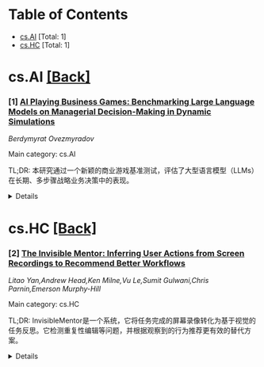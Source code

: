 <div id=toc></div>

# Table of Contents

- [cs.AI](#cs.AI) [Total: 1]
- [cs.HC](#cs.HC) [Total: 1]


<div id='cs.AI'></div>

# cs.AI [[Back]](#toc)

### [1] [AI Playing Business Games: Benchmarking Large Language Models on Managerial Decision-Making in Dynamic Simulations](https://arxiv.org/abs/2509.26331)
*Berdymyrat Ovezmyradov*

Main category: cs.AI

TL;DR: 本研究通过一个新颖的商业游戏基准测试，评估了大型语言模型（LLMs）在长期、多步骤战略业务决策中的表现。


<details>
  <summary>Details</summary>
Motivation: 大型语言模型在多步骤、战略性商业决策中的能力尚未得到充分探索，并且缺乏衡量其长期连贯性的基准。现有的短期基准测试可能无法反映实际性能。

Method: 研究采用了一个可重现、开放访问的管理模拟器（商业游戏），让五种主流大型语言模型（Gemini, ChatGPT, Meta AI, Mistral AI, Grok）为一家模拟零售公司进行为期十二个月的月度战略决策（包括定价、订单量、营销预算等）。决策基于前一期的业务报告。评估指标包括利润、收入、市场份额等量化指标，以及战略连贯性、市场适应性和决策理由等定性分析。

Result: 该框架用于评估五种领先的大型语言模型的性能，旨在比较它们在长期战略决策中的表现，超越简单的性能指标。

Conclusion: 这种方法超越了简单的性能指标，用于评估大型语言模型的长期决策能力，并为研究社区提供了一个可重现、开放访问的管理模拟器以进行LLM基准测试。

Abstract: The rapid advancement of LLMs sparked significant interest in their potential
to augment or automate managerial functions. One of the most recent trends in
AI benchmarking is performance of Large Language Models (LLMs) over longer time
horizons. While LLMs excel at tasks involving natural language and pattern
recognition, their capabilities in multi-step, strategic business
decision-making remain largely unexplored. Few studies demonstrated how results
can be different from benchmarks in short-term tasks, as Vending-Bench
revealed. Meanwhile, there is a shortage of alternative benchmarks for
long-term coherence. This research analyses a novel benchmark using a business
game for the decision making in business. The research contributes to the
recent literature on AI by proposing a reproducible, open-access management
simulator to the research community for LLM benchmarking. This novel framework
is used for evaluating the performance of five leading LLMs available in free
online interface: Gemini, ChatGPT, Meta AI, Mistral AI, and Grok. LLM makes
decisions for a simulated retail company. A dynamic, month-by-month management
simulation provides transparently in spreadsheet model as experimental
environment. In each of twelve months, the LLMs are provided with a structured
prompt containing a full business report from the previous period and are
tasked with making key strategic decisions: pricing, order size, marketing
budget, hiring, dismissal, loans, training expense, R&D expense, sales
forecast, income forecast The methodology is designed to compare the LLMs on
quantitative metrics: profit, revenue, and market share, and other KPIs. LLM
decisions are analyzed in their strategic coherence, adaptability to market
changes, and the rationale provided for their decisions. This approach allows
to move beyond simple performance metrics for assessment of the long-term
decision-making.

</details>


<div id='cs.HC'></div>

# cs.HC [[Back]](#toc)

### [2] [The Invisible Mentor: Inferring User Actions from Screen Recordings to Recommend Better Workflows](https://arxiv.org/abs/2509.26557)
*Litao Yan,Andrew Head,Ken Milne,Vu Le,Sumit Gulwani,Chris Parnin,Emerson Murphy-Hill*

Main category: cs.HC

TL;DR: InvisibleMentor是一个系统，它将任务完成的屏幕录像转化为基于视觉的任务反思。它检测重复性编辑等问题，并根据观察到的行为推荐更有效的替代方案。


<details>
  <summary>Details</summary>
Motivation: 许多用户在Excel等功能丰富的工具中难以发现更高效的工作流程。现有的AI助手只有在用户描述其目标或问题后才能提供帮助，这可能费力且不精确。

Method: InvisibleMentor直接在屏幕录像上运行。它使用两阶段管道：视觉语言模型重建动作和上下文，语言模型生成结构化、高保真的建议。

Result: 在评估中，InvisibleMentor准确识别了低效的工作流程，与基于提示的电子表格助手相比，参与者发现其建议更具可操作性、更具针对性，并且更有助于学习和改进。

Conclusion: InvisibleMentor准确识别了低效的工作流程，与基于提示的电子表格助手相比，参与者发现其建议更具可操作性、更具针对性，并且更有助于学习和改进。

Abstract: Many users struggle to notice when a more efficient workflow exists in
feature-rich tools like Excel. Existing AI assistants offer help only after
users describe their goals or problems, which can be effortful and imprecise.
We present InvisibleMentor, a system that turns screen recordings of task
completion into vision-grounded reflections on tasks. It detects issues such as
repetitive edits and recommends more efficient alternatives based on observed
behavior. Unlike prior systems that rely on logs, APIs, or user prompts,
InvisibleMentor operates directly on screen recordings. It uses a two-stage
pipeline: a vision-language model reconstructs actions and context, and a
language model generates structured, high-fidelity suggestions. In evaluation,
InvisibleMentor accurately identified inefficient workflows, and participants
found its suggestions more actionable, tailored, and more helpful for learning
and improvement compared to a prompt-based spreadsheet assistant.

</details>
